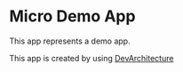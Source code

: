 # Micro Demo App

This app represents a demo app.

This app is created by using [DevArchitecture](https://www.devarchitecture.net)

